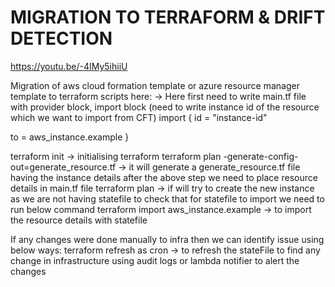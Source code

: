 # MIGRATION TO TERRAFORM & DRIFT DETECTION

https://youtu.be/-4IMy5ihiiU

Migration of aws cloud formation template or azure resource manager template to terraform scripts here:
-> Here first need to write main.tf file with provider block, import block (need to write instance id of the resource which we want to import from CFT) 
import {
  id = "instance-id"

  to = aws_instance.example
}

terraform init -> initialising terraform
terraform plan -generate-config-out=generate_resource.tf -> it will generate a generate_resource.tf file having the instance details
after the above step we need to place resource details in main.tf file 
terraform plan -> if will try to create the new instance as we are not having statefile to check that for statefile to import we need to run below command
terraform import aws_instance.example <instance-id> -> to import the resource details with statefile 

If any changes were done manually to infra then we can identify issue using below ways:
terraform refresh as cron -> to refresh the stateFile to find any change in infrastructure
using audit logs or lambda notifier to alert the changes

